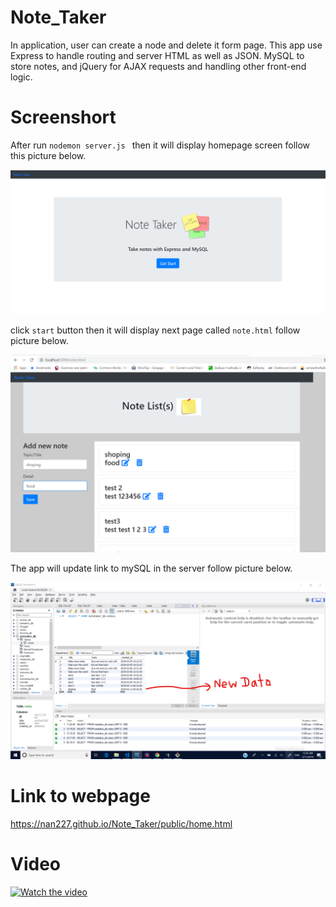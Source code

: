 # Note_Taker

In application, user can create a node and delete it form page. This app use Express to handle routing and server HTML as well as JSON. MySQL to store notes, and jQuery for AJAX requests and handling other front-end logic.

# Screenshort

After run ```nodemon server.js ``` then it will display homepage screen follow this picture below.

![](public/assets/img/screenShot1.png)

click `start` button then it will display next page called `note.html` follow picture below.

![](public/assets/img/screenShot2.png)

The app will update link to mySQL in the server follow picture below.

![](public/assets/img/screenShot3.png)

# Link to webpage

https://nan227.github.io/Note_Taker/public/home.html


# Video

[![Watch the video](https://img.youtube.com/vi/c1QXQlRGxp8/default.jpg)](https://youtu.be/c1QXQlRGxp8)




